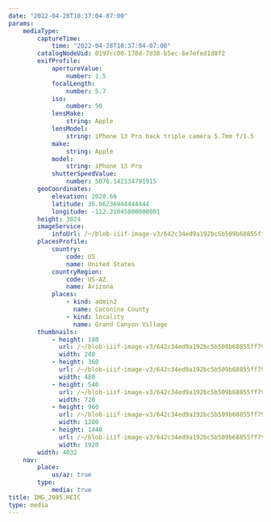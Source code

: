 ```yaml
---
date: "2022-04-28T10:37:04-07:00"
params:
    mediaType:
        captureTime:
            time: "2022-04-28T10:37:04-07:00"
        catalogNodeUid: 0197cc00-170d-7d38-b5ec-6e7efed1d8f2
        exifProfile:
            apertureValue:
                number: 1.5
            focalLength:
                number: 5.7
            iso:
                number: 50
            lensMake:
                string: Apple
            lensModel:
                string: iPhone 13 Pro back triple camera 5.7mm f/1.5
            make:
                string: Apple
            model:
                string: iPhone 13 Pro
            shutterSpeedValue:
                number: 5076.142134791915
        geoCoordinates:
            elevation: 2028.66
            latitude: 36.06236944444444
            longitude: -112.21045000000001
        height: 3024
        imageService:
            infoUrl: /~/blob-iiif-image-v3/642c34ed9a192bc5b509b68855ff79372e204a7d525032c967978905dc2ee99d/info.json
        placesProfile:
            country:
                code: US
                name: United States
            countryRegion:
                code: US-AZ
                name: Arizona
            places:
                - kind: admin2
                  name: Coconino County
                - kind: locality
                  name: Grand Canyon Village
        thumbnails:
            - height: 180
              url: /~/blob-iiif-image-v3/642c34ed9a192bc5b509b68855ff79372e204a7d525032c967978905dc2ee99d/full/240%2C180/0/default.jpg
              width: 240
            - height: 360
              url: /~/blob-iiif-image-v3/642c34ed9a192bc5b509b68855ff79372e204a7d525032c967978905dc2ee99d/full/480%2C360/0/default.jpg
              width: 480
            - height: 540
              url: /~/blob-iiif-image-v3/642c34ed9a192bc5b509b68855ff79372e204a7d525032c967978905dc2ee99d/full/720%2C540/0/default.jpg
              width: 720
            - height: 960
              url: /~/blob-iiif-image-v3/642c34ed9a192bc5b509b68855ff79372e204a7d525032c967978905dc2ee99d/full/1280%2C960/0/default.jpg
              width: 1280
            - height: 1440
              url: /~/blob-iiif-image-v3/642c34ed9a192bc5b509b68855ff79372e204a7d525032c967978905dc2ee99d/full/1920%2C1440/0/default.jpg
              width: 1920
        width: 4032
    nav:
        place:
            us/az: true
        type:
            media: true
title: IMG_2085.HEIC
type: media
---
```

